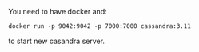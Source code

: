 You need to have docker and:

`docker run -p 9042:9042 -p 7000:7000 cassandra:3.11`

to start new casandra server.